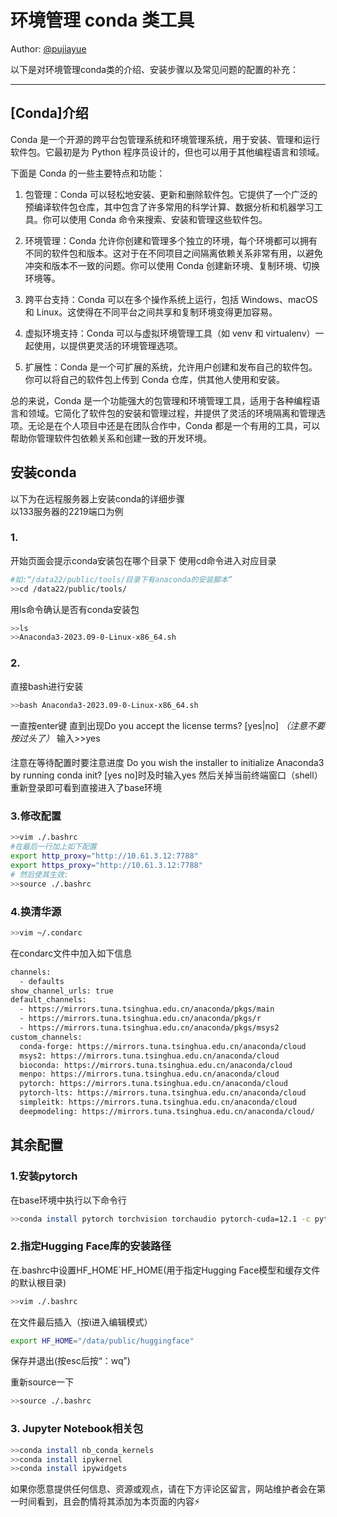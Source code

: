 # 环境管理 conda 类工具

Author: [@pujiayue](https://github.com/pujiayue)


以下是对环境管理conda类的介绍、安装步骤以及常见问题的配置的补充：

---

## [Conda]介绍
Conda 是一个开源的跨平台包管理系统和环境管理系统，用于安装、管理和运行软件包。它最初是为 Python 程序员设计的，但也可以用于其他编程语言和领域。

下面是 Conda 的一些主要特点和功能：

1. 包管理：Conda 可以轻松地安装、更新和删除软件包。它提供了一个广泛的预编译软件包仓库，其中包含了许多常用的科学计算、数据分析和机器学习工具。你可以使用 Conda 命令来搜索、安装和管理这些软件包。

2. 环境管理：Conda 允许你创建和管理多个独立的环境，每个环境都可以拥有不同的软件包和版本。这对于在不同项目之间隔离依赖关系非常有用，以避免冲突和版本不一致的问题。你可以使用 Conda 创建新环境、复制环境、切换环境等。

3. 跨平台支持：Conda 可以在多个操作系统上运行，包括 Windows、macOS 和 Linux。这使得在不同平台之间共享和复制环境变得更加容易。

4. 虚拟环境支持：Conda 可以与虚拟环境管理工具（如 venv 和 virtualenv）一起使用，以提供更灵活的环境管理选项。

5. 扩展性：Conda 是一个可扩展的系统，允许用户创建和发布自己的软件包。你可以将自己的软件包上传到 Conda 仓库，供其他人使用和安装。

总的来说，Conda 是一个功能强大的包管理和环境管理工具，适用于各种编程语言和领域。它简化了软件包的安装和管理过程，并提供了灵活的环境隔离和管理选项。无论是在个人项目中还是在团队合作中，Conda 都是一个有用的工具，可以帮助你管理软件包依赖关系和创建一致的开发环境。

## 安装conda ##

以下为在远程服务器上安装conda的详细步骤 <br />
以133服务器的2219端口为例

### 1. ###
  开始页面会提示conda安装包在哪个目录下 使用cd命令进入对应目录

  ``` bash
  #如:“/data22/public/tools/目录下有anaconda的安装脚本”
  >>cd /data22/public/tools/
  ```
  用ls命令确认是否有conda安装包
  ``` bash
  >>ls
  >>Anaconda3-2023.09-0-Linux-x86_64.sh
  ```

### 2. ###
  直接bash进行安装
  ```bash
  >>bash Anaconda3-2023.09-0-Linux-x86_64.sh
  ```

  一直按enter键 直到出现Do you accept the license terms? [yes|no] *（注意不要按过头了）*
  输入>>yes

  ####
  注意在等待配置时要注意进度
  Do you wish the installer to initialize Anaconda3 by running conda init? [yes no]时及时输入yes
  然后关掉当前终端窗口（shell） 重新登录即可看到直接进入了base环境
  ####

### 3.修改配置 ###
  ```bash
  >>vim ./.bashrc
  #在最后一行加上如下配置
  export http_proxy="http://10.61.3.12:7788"
  export https_proxy="http://10.61.3.12:7788"
  # 然后使其生效:
  >>source ./.bashrc
  ```

### 4.换清华源 ###
  ```bash
  >>vim ~/.condarc
  ```
  在condarc文件中加入如下信息
  ```bash
  channels:
    - defaults
  show_channel_urls: true
  default_channels:
    - https://mirrors.tuna.tsinghua.edu.cn/anaconda/pkgs/main
    - https://mirrors.tuna.tsinghua.edu.cn/anaconda/pkgs/r
    - https://mirrors.tuna.tsinghua.edu.cn/anaconda/pkgs/msys2
  custom_channels:
    conda-forge: https://mirrors.tuna.tsinghua.edu.cn/anaconda/cloud
    msys2: https://mirrors.tuna.tsinghua.edu.cn/anaconda/cloud
    bioconda: https://mirrors.tuna.tsinghua.edu.cn/anaconda/cloud
    menpo: https://mirrors.tuna.tsinghua.edu.cn/anaconda/cloud
    pytorch: https://mirrors.tuna.tsinghua.edu.cn/anaconda/cloud
    pytorch-lts: https://mirrors.tuna.tsinghua.edu.cn/anaconda/cloud
    simpleitk: https://mirrors.tuna.tsinghua.edu.cn/anaconda/cloud
    deepmodeling: https://mirrors.tuna.tsinghua.edu.cn/anaconda/cloud/
  ```

## 其余配置 ##

### 1.安装pytorch ###
在base环境中执行以下命令行
  ```bash
  >>conda install pytorch torchvision torchaudio pytorch-cuda=12.1 -c pytorch -c nvidia
  ```

### 2.指定Hugging Face库的安装路径 ###
  在.bashrc中设置HF_HOME`HF_HOME(用于指定Hugging Face模型和缓存文件的默认根目录)
  ```bash
  >>vim ./.bashrc
  ```

  在文件最后插入（按i进入编辑模式）
  ```bash
  export HF_HOME="/data/public/huggingface"
  ```
  保存并退出(按esc后按“：wq”)

  重新source一下
  ```bash
  >>source ./.bashrc
  ```
### 3. Jupyter Notebook相关包 ###
```bash
>>conda install nb_conda_kernels
>>conda install ipykernel
>>conda install ipywidgets
```

如果你愿意提供任何信息、资源或观点，请在下方评论区留言，网站维护者会在第一时间看到，且会酌情将其添加为本页面的内容⚡️
